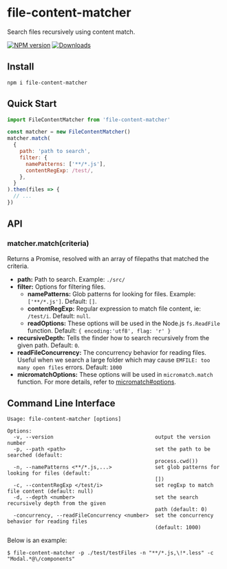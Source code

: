# file-content-matcher
Search files recursively using content match.

[![NPM version][npm-image]][npm-url]
[![Downloads][downloads-image]][npm-url]

[npm-url]: https://npmjs.org/package/file-content-matcher
[downloads-image]: http://img.shields.io/npm/dm/file-content-matcher.svg
[npm-image]: http://img.shields.io/npm/v/file-content-matcher.svg

## Install

```
npm i file-content-matcher
```

## Quick Start

```js
import FileContentMatcher from 'file-content-matcher'

const matcher = new FileContentMatcher()
matcher.match(
  {
    path: 'path to search',
    filter: {
      namePatterns: ['**/*.js'],
      contentRegExp: /test/,
    },
  }
).then(files => {
  // ...
})
```

## API

### matcher.match(criteria)

Returns a Promise, resolved with an array of filepaths that matched the criteria.

- **path:** Path to search. Example: `./src/`
- **filter:** Options for filtering files.
  - **namePatterns:** Glob patterns for looking for files. Example: `['**/*.js']`. Default: `[]`.
  - **contentRegExp:** Regular expression to match file content, ie: `/test/i`. Default: `null`.
  - **readOptions:** These options will be used in the Node.js `fs.ReadFile` function. Default: `{ encoding:'utf8', flag: 'r' }`
- **recursiveDepth:** Tells the finder how to search recursively from the given path. Default: `0`.
- **readFileConcurrency:** The concurrency behavior for reading files. Useful when we search a large folder which may cause `EMFILE: too many open files` errors. Default: `1000`
- **micromatchOptions:** These options will be used in `micromatch.match` function. For more details, refer to [micromatch#options](https://github.com/micromatch/micromatch#options).

## Command Line Interface

```
Usage: file-content-matcher [options]

Options:
  -v, --version                                 output the version number
  -p, --path <path>                             set the path to be searched (default:
                                                process.cwd())
  -n, --namePatterns <**/*.js,...>              set glob patterns for looking for files (default:
                                                [])
  -c, --contentRegExp </test/i>                 set regExp to match file content (default: null)
  -d, --depth <number>                          set the search recursively depth from the given
                                                path (default: 0)
  -concurrency, --readFileConcurrency <number>  set the concurrency behavior for reading files
                                                (default: 1000)

```

Below is an example:

```
$ file-content-matcher -p ./test/testFiles -n "**/*.js,\!*.less" -c "Modal.*@\/components"
```